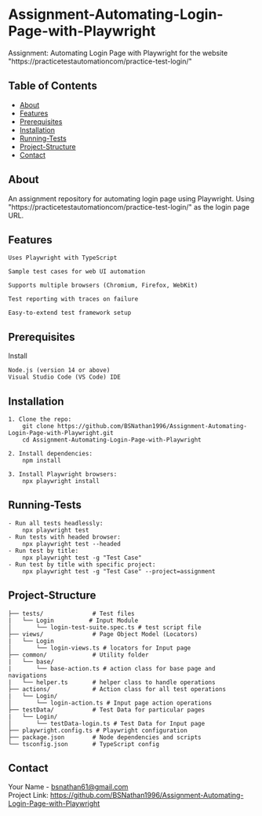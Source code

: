 # Assignment-Automating-Login-Page-with-Playwright

Assignment: Automating Login Page with Playwright for the website "https://practicetestautomationcom/practice-test-login/"

## Table of Contents

- [About](#about)
- [Features](#features)
- [Prerequisites](#prerequisites)
- [Installation](#installation)
- [Running-Tests](#running-tests)
- [Project-Structure](#project-structure)
- [Contact](#contact)

## About

An assignment repository for automating login page using Playwright. Using "https://practicetestautomationcom/practice-test-login/" as the login page URL.

## Features
    Uses Playwright with TypeScript

    Sample test cases for web UI automation

    Supports multiple browsers (Chromium, Firefox, WebKit)

    Test reporting with traces on failure

    Easy-to-extend test framework setup

## Prerequisites
Install

    Node.js (version 14 or above)
    Visual Studio Code (VS Code) IDE

## Installation
    1. Clone the repo:
        git clone https://github.com/BSNathan1996/Assignment-Automating-Login-Page-with-Playwright.git
        cd Assignment-Automating-Login-Page-with-Playwright

    2. Install dependencies:
        npm install

    3. Install Playwright browsers:
        npx playwright install

## Running-Tests
    - Run all tests headlessly:
        npx playwright test    
    - Run tests with headed browser:
        npx playwright test --headed
    - Run test by title:
        npx playwright test -g "Test Case"
    - Run test by title with specific project:
        npx playwright test -g "Test Case" --project=assignment
    
## Project-Structure
    ├── tests/              # Test files
    |   └── Login          # Input Module
    │       └── login-test-suite.spec.ts # test script file
    ├── views/              # Page Object Model (Locators)
    |   └── Login
    │       └── login-views.ts # locators for Input page   
    ├── common/             # Utility folder
    |   └── base/
    |       └── base-action.ts # action class for base page and navigations
    |   └── helper.ts       # helper class to handle operations    
    ├── actions/            # Action class for all test operations
    |   └── Login/
    │       └── login-action.ts # Input page action operations
    ├── testData/           # Test Data for particular pages
    |   └── Login/
    │       └── testData-login.ts # Test Data for Input page
    ├── playwright.config.ts # Playwright configuration
    ├── package.json        # Node dependencies and scripts
    └── tsconfig.json       # TypeScript config


## Contact

Your Name - [bsnathan61@gmail.com](mailto:bsnathan61@gmail.com)  
Project Link: https://github.com/BSNathan1996/Assignment-Automating-Login-Page-with-Playwright
